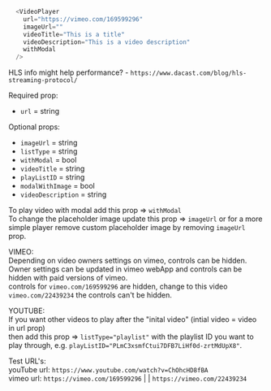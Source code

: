 ```js
  <VideoPlayer
    url="https://vimeo.com/169599296"
    imageUrl=""
    videoTitle="This is a title"
    videoDescription="This is a video description"
    withModal
  />
```

HLS info might help performance? - `https://www.dacast.com/blog/hls-streaming-protocol/`

Required prop:

- `url` = string

Optional props:

- `imageUrl` = string
- `listType` = string
- `withModal` = bool
- `videoTitle` = string
- `playListID` = string
- `modalWithImage` = bool
- `videoDescription` = string

To play video with modal add this prop => `withModal`  
To change the placeholder image update this prop => `imageUrl` or for a more simple player remove custom placeholder image by removing `imageUrl` prop.

VIMEO:  
Depending on video owners settings on vimeo, controls can be hidden.  
Owner settings can be updated in vimeo webApp and controls can be hidden with paid versions of vimeo.  
controls for `vimeo.com/169599296` are hidden, change to this video `vimeo.com/22439234` the controls can't be hidden.

YOUTUBE:  
If you want other videos to play after the "inital video" (intial video = video in url prop)  
then add this prop => `listType="playlist"` with the playlist ID you want to play through, e.g. `playListID="PLmC3xsmfCtui7DFB7LiHf0d-zrtMdUpX8"`.

Test URL's:  
youTube url: `https://www.youtube.com/watch?v=ChOhcHD8fBA`  
vimeo url: `https://vimeo.com/169599296` | | `https://vimeo.com/22439234`
